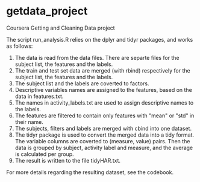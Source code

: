 # getdata_project
Coursera Getting and Cleaning Data project

The script run_analysis.R relies on the dplyr and tidyr packages, and works as follows:

1. The data is read from the data files. There are separte files for the subject list, the features and the labels.
2. The train and test set data are merged (with rbind) respectively for the subject list, the features and the labels.
3. The subject list and the labels are coverted to factors.
4. Descriptive variables names are assigned to the features, based on the data in features.txt. 
5. The names in activity_labels.txt are used to assign descriptive names to the labels.
6. The features are filtered to contain only features with "mean" or "std" in their name.
7. The subjects, filters and labels are merged with cbind into one dataset.
8. The tidyr package is used to convert the merged data into a tidy format. The variable columns are coverted to (measure, value) pairs. Then the data is grouped by subject, activity label and measure, and the average is calculated per group.
9. The result is written to the file tidyHAR.txt.

For more details regarding the resulting dataset, see the codebook.